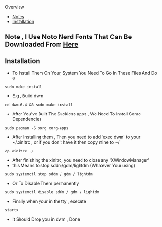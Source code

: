 Overview
* [Notes](#Note)
* [Installation](#Installation)
## Note , I Use Noto Nerd Fonts That Can Be Downloaded From [Here](https://nerdfonts.com)
## Installation
* To Install Them On Your, System You Need To Go In These Files And Do a

```
sudo make install
```

* E.g , Build dwm

```
cd dwm-6.4 && sudo make install
```

* After You've Built The Suckless apps , We Need To Install Some Dependencies

```
sudo pacman -S xorg xorg-apps
```

* After Installing them , Then you need to add 'exec dwm' to your ~/.xinitrc , or if you don't have it then copy mine to ~/

```
cp xinitrc ~/
```

* After finishing the xinitrc, you need to close any 'XWindowManager'
* this Means to stop sddm/gdm/lightdm (Whatever Your using)

```
sudo systemctl stop sddm / gdm / lightdm
```
* Or To Disable Them permanently
```
sudo systemctl disable sddm / gdm / lightdm
```
* Finally when your in the tty , execute

```
startx
```

* It Should Drop you in dwm , Done
